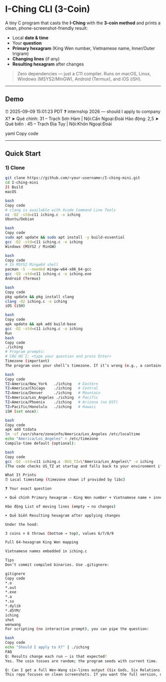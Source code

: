 # I-Ching CLI (3-Coin)

A tiny C program that casts the **I-Ching** with the **3-coin method** and prints a clean, phone-screenshot-friendly result:

- Local **date & time**
- Your **question**
- **Primary hexagram** (King Wen number, Vietnamese name, Inner/Outer trigram)
- **Changing lines** (if any)
- **Resulting hexagram** after changes

> Zero dependencies — just a C11 compiler. Runs on macOS, Linux, Windows (MSYS2/MinGW), Android (Termux), and iOS (iSH).

---

## Demo

⏰ 2025-09-09 15:01:23 PDT
❓ internship 2026 — should I apply to company X?
➤ Quẻ chính: 31 – Trạch Sơn Hàm | Nội:Cấn Ngoại:Đoài
Hào động: 2,5
➤ Quẻ biến : 45 – Trạch Địa Tụy | Nội:Khôn Ngoại:Đoài

yaml
Copy code

---

## Quick Start

### 1) Clone

```bash
git clone https://github.com/<your-username>/I-ching-mini.git
cd I-ching-mini
2) Build
macOS

bash
Copy code
# clang is available with Xcode Command Line Tools
cc -O2 -std=c11 iching.c -o iching
Ubuntu/Debian

bash
Copy code
sudo apt update && sudo apt install -y build-essential
gcc -O2 -std=c11 iching.c -o iching
Windows (MSYS2 / MinGW)

bash
Copy code
# In MSYS2 Mingw64 shell
pacman -S --needed mingw-w64-x86_64-gcc
gcc -O2 -std=c11 iching.c -o iching.exe
Android (Termux)

bash
Copy code
pkg update && pkg install clang
clang -O2 iching.c -o iching
iOS (iSH)

bash
Copy code
apk update && apk add build-base
gcc -O2 -std=c11 iching.c -o iching
Run
bash
Copy code
./iching
# Program prompts:
# CÂU HỎI: <type your question and press Enter>
Timezone (important)
The program uses your shell’s timezone. If it’s wrong (e.g., a container set to UTC), set TZ when running:

bash
Copy code
TZ=America/New_York   ./iching   # Eastern
TZ=America/Chicago    ./iching   # Central
TZ=America/Denver     ./iching   # Mountain
TZ=America/Los_Angeles ./iching  # Pacific
TZ=America/Phoenix    ./iching   # Arizona (no DST)
TZ=Pacific/Honolulu   ./iching   # Hawaii
iSH (set once):

bash
Copy code
apk add tzdata
ln -sf /usr/share/zoneinfo/America/Los_Angeles /etc/localtime
echo "America/Los_Angeles" > /etc/timezone
Compile-time default (optional):

bash
Copy code
gcc -O2 -std=c11 iching.c -DUS_TZ=\"America/Los_Angeles\" -o iching
(The code checks US_TZ at startup and falls back to your environment if unset.)

What It Prints
⏰ Local timestamp (timezone shown if provided by libc)

❓ Your exact question

➤ Quẻ chính Primary hexagram — King Wen number + Vietnamese name + inner/outer trigrams

Hào động List of moving lines (empty → no changes)

➤ Quẻ biến Resulting hexagram after applying changes

Under the hood:

3 coins × 6 throws (bottom → top), values 6/7/8/9

Full 64-hexagram King Wen mapping

Vietnamese names embedded in iching.c

Tips
Don’t commit compiled binaries. Use .gitignore:

gitignore
Copy code
*.o
*.out
*.exe
*.a
*.so
*.dylib
*.dSYM/
iching
shot
wenwang
For scripting (no interactive prompt), you can pipe the question:

bash
Copy code
echo "Should I apply to X?" | ./iching
FAQ
Q: Results change each run — is that expected?
Yes. The coin tosses are random; the program seeds with current time.

Q: Can I get a full Wen-Wang six-lines output (Six Gods, Six Relations, 世/应, etc.)?
This repo focuses on clean screenshots. If you want the full version, open an issue — there’s a wenwang_full.c variant.
